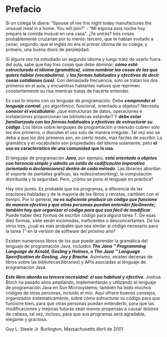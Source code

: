 # Prefacio
Si un colega te dijera: “Spouse of me this night today manufactures the unusual meal in a home. You will join?” - “Mi esposa esta noche hoy prepara la comida inusual en una casa". ¿Te unirás? tres cosas probablemente cruzarían por tu mente: tercero, que te habían invitado a cenar; segundo, que el inglés no era el primer idioma de su colega; y primero, una buena dosis de perplejidad.

Si alguna vez ha estudiado un segundo idioma y luego trató de usarlo fuera del aula, sabe que hay tres cosas que debe dominar: ***cómo está estructurado el idioma (gramática)***, ***cómo nombrar las cosas de las que quiere hablar (vocabulario)***, y ***las formas habituales y efectivas de decir cosas cotidianas (uso)***. Con demasiada frecuencia, solo se tratan los dos primeros en el aula, y encuentras hablantes nativos que reprimen constantemente su risa mientras tratas de hacerte entender.

Es casi lo mismo con un lenguaje de programación. Debe ***comprender el lenguaje central***: ¿es algorítmico, funcional, orientado a objetos? Necesita ***conocer el vocabulario***: ¿qué estructuras de datos, operaciones e instalaciones proporcionan las bibliotecas estándar? Y ***debe estar familiarizado con las formas habituales y efectivas de estructurar su código***. Los libros sobre lenguajes de programación a menudo cubren solo los dos primeros, o discuten el uso solo de manera irregular. Tal vez eso se deba a que los dos primeros son, en cierto modo, más fáciles de escribir. La gramática y el vocabulario son propiedades del idioma solamente, pero **el uso es característico de una comunidad que lo usa**.

El lenguaje de programación ***Java***, por ejemplo, ***está orientado a objetos con herencia simple y admite un estilo de codificación imperativo (orientado a declaraciones) dentro de cada método***. Las libraries abordan el soporte de pantallas gráficas, las redes(networking), la computación distribuida y la seguridad. Pero, ¿cómo se pone el lenguaje en práctica?

Hay otro punto. Es probable que los programas, a diferencia de las oraciones habladas y de la mayoría de los libros y revistas, cambien con el tiempo. Por lo general, ***no es suficiente producir un código que funcione de manera efectiva y que otras personas puedan entender fácilmente; también hay que organizar el código para que sea fácil de modificar***. Puede haber diez formas de escribir código para alguna tarea *T*. De esas diez formas, siete serán incómodas, ineficientes o desconcertantes. De los otros tres, ¿cuál es más probable que sea similar al código necesario para la tarea *T'* en la versión de software del próximo año?

Existen numerosos libros de los que puede aprender la gramática del lenguaje de programación Java, incluidos ***The Java ™ Programming Language de Arnold, Gosling y Holmes, o The Java ™ Language Specification de Gosling, Joy y Bracha***. Asimismo, existen decenas de libros sobre las bibliotecas(libraries) y APIs asociadas al lenguaje de programación Java.

***Este libro aborda su tercera necesidad: el uso habitual y efectivo***. Joshua Bloch ha pasado años ampliando, implementando y utilizando el lenguaje de programación Java en Sun Microsystems; también ha leído muchos códigos de otras personas, incluido el mío. Aquí ofrece buenos consejos, organizados sistemáticamente, sobre cómo estructurar su código para que funcione bien, para que otras personas puedan entenderlo, para que las modificaciones y mejoras futuras sean menos propensas a causar dolores de cabeza, tal vez, incluso, para que sus programas será agradable, elegante y graciosa.

Guy L. Steele Jr.
Burlington, Massachusetts
Abril de 2001
